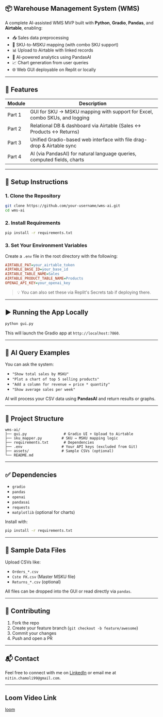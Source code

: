 
## 📦 Warehouse Management System (WMS)

A complete AI-assisted WMS MVP built with **Python**, **Gradio**, **Pandas**, and **Airtable**, enabling:

* 📥 Sales data preprocessing
* 🔗 SKU-to-MSKU mapping (with combo SKU support)
* 📊 Upload to Airtable with linked records
* 🧠 AI-powered analytics using PandasAI
* 📈 Chart generation from user queries
* 🌐 Web GUI deployable on Replit or locally

---

## 🚀 Features

| Module | Description                                                                |
| ------ | -------------------------------------------------------------------------- |
| Part 1 | GUI for SKU → MSKU mapping with support for Excel, combo SKUs, and logging |
| Part 2 | Relational DB & dashboard via Airtable (Sales ↔ Products ↔ Returns)        |
| Part 3 | Unified Gradio-based web interface with file drag-drop & Airtable sync     |
| Part 4 | AI (via PandasAI) for natural language queries, computed fields, charts    |

---

## 🔧 Setup Instructions

### 1. Clone the Repository

```bash
git clone https://github.com/your-username/wms-ai.git
cd wms-ai
```

### 2. Install Requirements

```bash
pip install -r requirements.txt
```

### 3. Set Your Environment Variables

Create a `.env` file in the root directory with the following:

```ini
AIRTABLE_PAT=your_airtable_token
AIRTABLE_BASE_ID=your_base_id
AIRTABLE_TABLE_NAME=Sales
AIRTABLE_PRODUCT_TABLE_NAME=Products
OPENAI_API_KEY=your_openai_key
```

> 💡 You can also set these via Replit's Secrets tab if deploying there.

---

## ▶️ Running the App Locally

```bash
python gui.py
```

This will launch the Gradio app at `http://localhost:7860`.

---

## 🧠 AI Query Examples

You can ask the system:

* `"Show total sales by MSKU"`
* `"Plot a chart of top 5 selling products"`
* `"Add a column for revenue = price * quantity"`
* `"Show average sales per week"`

AI will process your CSV data using **PandasAI** and return results or graphs.

---

## 📁 Project Structure

```
wms-ai/
├── gui.py                 # Gradio UI + Upload to Airtable
├── sku_mapper.py         # SKU → MSKU mapping logic
├── requirements.txt       # Dependencies
├── .env                  # Your API keys (excluded from Git)
├── assets/               # Sample CSVs (optional)
└── README.md
```

---

## ✅ Dependencies

* `gradio`
* `pandas`
* `openai`
* `pandasai`
* `requests`
* `matplotlib` (optional for charts)

Install with:

```bash
pip install -r requirements.txt
```

---

## 🧪 Sample Data Files

Upload CSVs like:

* `Orders_*.csv`
* `Cste FK.csv` (Master MSKU file)
* `Returns_*.csv` (optional)

All files can be dropped into the GUI or read directly via `pandas`.

---

## 🤝 Contributing

1. Fork the repo
2. Create your feature branch (`git checkout -b feature/awesome`)
3. Commit your changes
4. Push and open a PR

---

## 📬 Contact

Feel free to connect with me on [LinkedIn](https://www.linkedin.com/in/nitin-chamoli/) or email me at `nitin.chamoli99@gmail.com`.

---


## Loom Video Link 

[loom](https://www.loom.com/share/52c34895abe8476890c141edaa1e72c2?sid=a1bf4b14-0a73-47ef-adcb-d84e2561cf14) 
